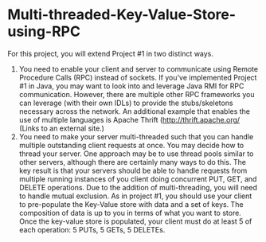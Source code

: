 # Multi-threaded-Key-Value-Store-using-RPC
For this project, you will extend Project #1 in two distinct ways.
1) You need to enable your client and server to communicate using Remote Procedure Calls (RPC)
instead of sockets. If you’ve implemented Project #1 in Java, you may want to look into and leverage
Java RMI for RPC communication. However, there are multiple other RPC frameworks you can
leverage (with their own IDLs) to provide the stubs/skeletons necessary across the network. An
additional example that enables the use of multiple languages is Apache Thrift (http://thrift.apache.org/
(Links to an external site.)
2) You need to make your server multi-threaded such that you can handle multiple outstanding client
requests at once. You may decide how to thread your server. One approach may be to use thread pools
similar to other servers, although there are certainly many ways to do this. The key result is that your
servers should be able to handle requests from multiple running instances of you client doing concurrent
PUT, GET, and DELETE operations. Due to the addition of multi-threading, you will need to handle
mutual exclusion.
As in project #1, you should use your client to pre-populate the Key-Value store with data and a set of
keys. The composition of data is up to you in terms of what you want to store. Once the key-value
store is populated, your client must do at least 5 of each operation: 5 PUTs, 5 GETs, 5 DELETEs.
